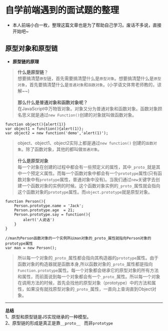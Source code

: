 # 自学前端遇到的面试题的整理
- 本人前端小白一枚，整理这篇文章也是为了帮助自己学习。废话不多说，直接开始吧~
## 原型对象和原型链
* **原型链的原理**
> **什么是原型链**？<br>
想要搞清楚`原型`链，首先需要搞清楚什么是`原型对象`。想要搞清楚什么是`原型对象`，首先要搞清楚什么是`普通对象`和`函数对象`。(小学语文体育老师教的，谅解~~)
<br><br>
**那么什么是普通对象和函数对象呢？** <br>
在JavaScript中万物皆对象。对象又分为普通对象和函数对象。函数对象顾名思义就是通过`new Function()`创建的对象就叫做函数对象。

```
function object(){alert(1)}
var object1 = function(){alert(1)};
var object2 = new function('demo','alert(1)');
```
> object、object1、object2实际上都是通过`new function()` 创建的`函数对象`。除了函数对象，其他的都叫做`普通对象`。
<br><br>
**什么是原型对象**<br>
每一个对象在创建的过程中都会有一些预定义的属性，其中`_proto_`就是其中一个预定义属性。而每一个函数对象中都会有一个`prototype`属性(只有函数对象中有`prototype`属性，普通对象中没有)。当我们通过`new`关键字去创建一个函数对象的实例的时候。这个函数对象实例的`_proto_`属性就会指向这个函数对象的`prototype`属性。而`object.prototype`就是原型对象。

```
function Person(){
    Person.prototype.name = 'Jack';
    Person.prototype.age  = 21;
    Person.prototype.say = function(){
        alert('人说话')
    }
}

//man为Person函数对象的一个实例所以man对象的_proto_属性就指向Person对象的prototype属性
var man = new Person(); 
```
> 所以每一个对象的`_proto_`属性都会指向其构造器的`prototype`属性。由于函数对象的构造器就是函数本身,所以函数对象的`_proto_`属性都是指向`Function.prototype`属性。每一个对象都会继承它的原型对象的所有方法和属性，而前面说到每一个对象都会有一个`_proto_`属性。所以每一个对象在调用方法的时候，首先会找他的原型对象（prototype）中的方法和属性，如果没有就找原型对象的`_proto_`属性，一直向上查询直到Object对象。

****
**总结** <br>
1、原型和原型链是JS实现继承的一种模型。<br>
2、原型链的形成是真正是靠`__proto__ ` 而非`prototype`


